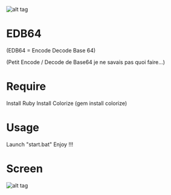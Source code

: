 ![alt tag](https://cdn.discordapp.com/attachments/744257593463013379/750626311869038672/EDB64.jpg)

# EDB64
(EDB64 = Encode Decode Base 64)

(Petit Encode / Decode de Base64 je ne savais pas quoi faire...)

# Require 
Install Ruby
Install Colorize (gem install colorize)

# Usage
Launch "start.bat"
Enjoy !!!

# Screen

![alt tag](https://cdn.discordapp.com/attachments/744257593463013379/750626794771710002/unknown.png)
